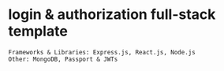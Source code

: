 # login & authorization full-stack template


```
Frameworks & Libraries: Express.js, React.js, Node.js
Other: MongoDB, Passport & JWTs
```